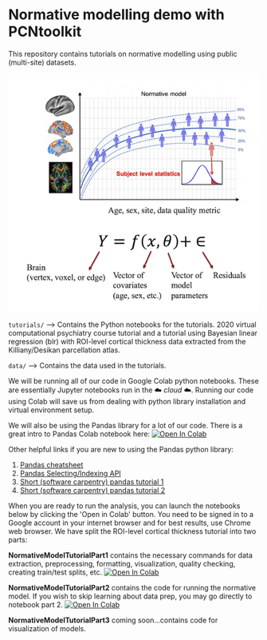 # Normative modelling demo with PCNtoolkit
This repository contains tutorials on normative modelling using public (multi-site) datasets. 

<div>
<img src="data/NormModelSetup.png" width="500"/>
</div>


`tutorials/` --> Contains the Python notebooks for the tutorials. 2020 virtual computational psychiatry course tutorial and a tutorial using Bayesian linear regression (blr) with ROI-level cortical thickness data extracted from the Killiany/Desikan parcellation atlas.

`data/` --> Contains the data used in the tutorials.

We will be running all of our code in Google Colab python notebooks. These are essentially Jupyter notebooks run in the :cloud: *cloud* :cloud:. 
Running our code using Colab will save us from dealing with python library installation and virtual environment setup. 

We will also be using the Pandas library for a lot of our code. There is a great intro to Pandas Colab notebook here: [![Open In Colab](https://colab.research.google.com/assets/colab-badge.svg)](https://colab.research.google.com/notebooks/mlcc/intro_to_pandas.ipynb)

Other helpful links if you are new to using the Pandas python library:
1. [Pandas cheatsheet](https://pandas.pydata.org/Pandas_Cheat_Sheet.pdf)
2. [Pandas Selecting/Indexing API](https://pandas.pydata.org/pandas-docs/stable/user_guide/indexing.html)
3. [Short (software carpentry) pandas tutorial 1](https://swcarpentry.github.io/python-novice-gapminder/07-reading-tabular/index.html)
4. [Short (software carpentry) pandas tutorial 2](https://swcarpentry.github.io/python-novice-gapminder/08-data-frames/index.html)


When you are ready to run the analysis, you can launch the notebooks below by clicking the 'Open in Colab' button. You need to be signed in to a Google account in your internet browser and for best results, use Chrome web browser. 
We have split the ROI-level cortical thickness tutorial into two parts:


**NormativeModelTutorialPart1** contains the necessary commands for data extraction, preprocessing, formatting, visualization, quality checking, creating train/test splits, etc. [![Open In Colab](https://colab.research.google.com/assets/colab-badge.svg)](https://colab.research.google.com/github/predictive-clinical-neuroscience/PCNtoolkit-demo/blob/tutorials/ROI_blr_cortthick/NormativeModelTutorialPart1.ipynb)


**NormativeModelTutorialPart2** contains the code for running the normative model. If you wish to skip learning about data prep, you may go directly to notebook part 2. [![Open In Colab](https://colab.research.google.com/assets/colab-badge.svg)](https://colab.research.google.com/github/predictive-clinical-neuroscience/PCNtoolkit-demo/blob/tutorials/ROI_blr_cortthick/NormativeModelTutorialPart2.ipynb)

**NormativeModelTutorialPart3** coming soon...contains code for visualization of models.